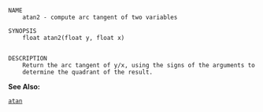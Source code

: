 
```
NAME
	atan2 - compute arc tangent of two variables

SYNOPSIS
	float atan2(float y, float x)


DESCRIPTION
	Return the arc tangent of y/x, using the signs of the arguments to
	determine the quadrant of the result.

```

**See Also:**

 [`atan`](./atan.md)
